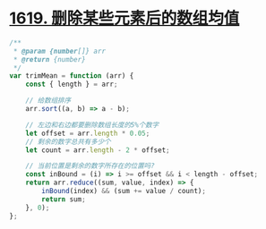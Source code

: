 # [1619. 删除某些元素后的数组均值](https://leetcode-cn.com/problems/mean-of-array-after-removing-some-elements/)

```javascript
/**
 * @param {number[]} arr
 * @return {number}
 */
var trimMean = function (arr) {
    const { length } = arr;

    // 给数组排序
    arr.sort((a, b) => a - b);

    // 左边和右边都要删除数组长度的5%个数字
    let offset = arr.length * 0.05;
    // 剩余的数字总共有多少个
    let count = arr.length - 2 * offset;

    // 当前位置是剩余的数字所存在的位置吗?
    const inBound = (i) => i >= offset && i < length - offset;
    return arr.reduce((sum, value, index) => {
        inBound(index) && (sum += value / count);
        return sum;
    }, 0);
};
```
